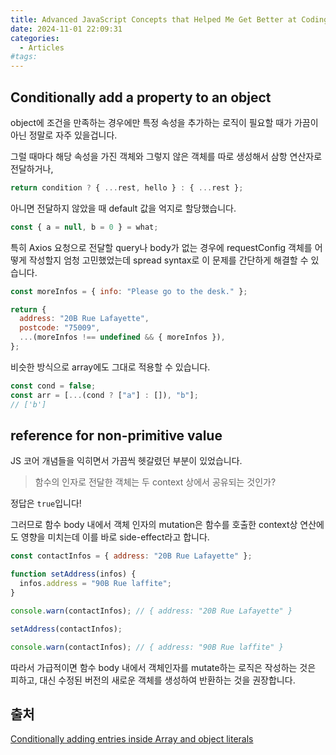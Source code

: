 ```yaml
---
title: Advanced JavaScript Concepts that Helped Me Get Better at Coding
date: 2024-11-01 22:09:31
categories:
  - Articles
#tags:
---
```

## Conditionally add a property to an object

object에 조건을 만족하는 경우에만 특정 속성을 추가하는 로직이 필요할 때가 가끔이 아닌 정말로 자주 있을겁니다.

그럴 때마다 해당 속성을 가진 객체와 그렇지 않은 객체를 따로 생성해서 삼항 연산자로 전달하거나,

```js
return condition ? { ...rest, hello } : { ...rest };
```

아니면 전달하지 않았을 때 default 값을 억지로 할당했습니다.

```js
const { a = null, b = 0 } = what;
```

특히 Axios 요청으로 전달할 query나 body가 없는 경우에 requestConfig 객체를 어떻게 작성할지 엄청 고민했었는데 spread syntax로 이 문제를 간단하게 해결할 수 있습니다.

```js
const moreInfos = { info: "Please go to the desk." };

return {
  address: "20B Rue Lafayette",
  postcode: "75009",
  ...(moreInfos !== undefined && { moreInfos }),
};
```

비슷한 방식으로 array에도 그대로 적용할 수 있습니다.

```js
const cond = false;
const arr = [...(cond ? ["a"] : []), "b"];
// ['b']
```

## reference for non-primitive value

JS 코어 개념들을 익히면서 가끔씩 헷갈렸던 부분이 있었습니다.

> 함수의 인자로 전달한 객체는 두 context 상에서 공유되는 것인가?

정답은 `true`입니다!

그러므로 함수 body 내에서 객체 인자의 mutation은 함수를 호출한 context상 연산에도 영향을 미치는데 이를 바로 side-effect라고 합니다.

```js
const contactInfos = { address: "20B Rue Lafayette" };

function setAddress(infos) {
  infos.address = "90B Rue laffite";
}

console.warn(contactInfos); // { address: "20B Rue Lafayette" }

setAddress(contactInfos);

console.warn(contactInfos); // { address: "90B Rue laffite" }
```

따라서 가급적이면 함수 body 내에서 객체인자를 mutate하는 로직은 작성하는 것은 피하고, 대신 수정된 버전의 새로운 객체를 생성하여 반환하는 것을 권장합니다.

## 출처

[Conditionally adding entries inside Array and object literals](https://2ality.com/2017/04/conditional-literal-entries.html)
